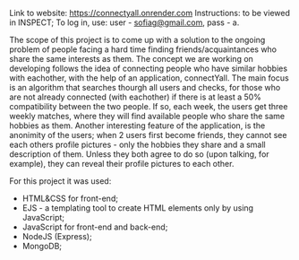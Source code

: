 
Link to website: https://connectyall.onrender.com
Instructions: to be viewed in INSPECT;
To log in, use: user - sofiag@gmail.com, pass - a.

The scope of this project is to come up with a solution to the ongoing problem of people facing a hard time finding friends/acquaintances who share the same interests as them.
The concept we are working on developing follows the idea of connecting people who have similar hobbies with eachother, with the help of an application, connectYall. The main focus is an algorithm that searches thourgh all users and checks, for those who are not already connected (with eachother) if there is at least a 50% compatibility between the two people. If so, each week, the users get three weekly matches, where they will find available people who share the same hobbies as them.
Another interesting feature of the application, is the anonimity of the users; when 2 users first become friends, they cannot see each others profile pictures - only the hobbies they share and a small description of them. Unless they both agree to do so (upon talking, for example), they can reveal their profile pictures to each other.


For this project it was used:

- HTML&CSS for front-end;
- EJS - a templating tool to create HTML elements only by using JavaScript;
- JavaScript for front-end and back-end;
- NodeJS (Express);
- MongoDB;
